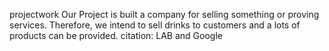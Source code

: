 projectwork
Our Project is built a company for selling something or proving services.
Therefore, we intend to sell drinks to customers and a lots of products can be provided.
citation: LAB and Google
